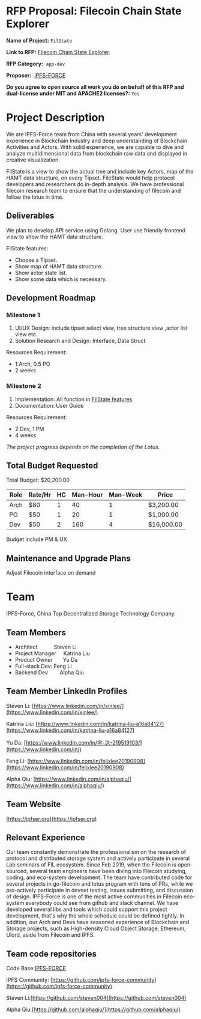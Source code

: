 # RFP Proposal: Filecoin Chain State Explorer
**Name of Project:** `FilState`

**Link to RFP:** [Filecoin Chain State Explorer](https://github.com/filecoin-project/devgrants/blob/master/rfps/new-wave-3-rfps.md#filecoin-chain-state-explorer).

**RFP Category:**  `app-dev`

**Proposer:**  [IPFS-FORCE](https://github.com/orgs/ipfs-force-community)
 
**Do you agree to open source all work you do on behalf of this RFP and dual-license under MIT and APACHE2 licenses?:** `Yes`


# Project Description

We are IPFS-Force team from China with several years' development experience in Blockchain Industry and deep understanding of Blockchain Activities and Actors. With solid experience, we are capable to dive and analyze multidimensional data from blockchain raw data and displayed in creative visualization.

FilState is a view to show the actual tree and include key Actors,  map of the HAMT data structure, on every Tipset. FileState would help protocol developers and researchers do in-depth analysis. We have professional filecoin research team to ensure that the understanding of filecoin and follow the lotus in time.

## Deliverables

We plan to develop API service using Golang. User use friendly frontend view to show the HAMT data structure.

FilState features:
- Choose a Tipset.
- Show map of HAMT data structure.  
- Show actor state list.
- Show some data which is necessary.



## Development Roadmap
### Milestone 1

1. UI/UX Design: include tipset select view, tree structure view ,actor list view etc.
2. Solution Research and Design: Interface,  Data Struct

Resources Requirement:
- 1 Arch, 0.5 PO
- 2 weeks

### Milestone 2

1. Implementation: All function in [FilState features](##-Deliverables)
2. Documentation: User Guide

Resources Requirement:
- 2 Dev, 1 PM
- 4 weeks

*The project progress depends on the completion of the Lotus.*

## Total Budget Requested

Total Budget: $20,200.00

| Role | Rate/Hr | HC | Man-Hour | Man-Week | Price |
|------|--------|----|------------|------------|------|
| Arch | $80 | 1 | 40 | 1 | $3,200.00 |
| PO | $50 | 1 | 20 | 1 | $1,000.00 |
| Dev | $50 | 2 | 160 | 4 | $16,000.00 |

Budget include PM & UX

## Maintenance and Upgrade Plans
Adjust Filecoin interface on demand


# Team

IPFS-Force, China Top Decentralized Storage Technology Company.

## Team Members

- Architect           Steven Li
- Project Manager     Katrina Liu
- Product Owner       Yu Da 
- Full-stack Dev:     Feng Li
- Backend Dev        Alpha Qiu

## Team Member LinkedIn Profiles

Steven Li: [https://www.linkedin.com/in/xinlee/](https://www.linkedin.com/in/xinlee/)

Katrina Liu: [https://www.linkedin.com/in/katrina-liu-a16a84127](https://www.linkedin.com/in/katrina-liu-a16a84127)

Yu Da: [https://www.linkedin.com/in/宇-达-219519103/](https://www.linkedin.com/in/)

Feng Li: [https://www.linkedin.com/in/felixlee20190908](https://www.linkedin.com/in/felixlee20190908)

Alpha Qiu: [https://www.linkedin.com/in/alphaqiu/](https://www.linkedin.com/in/alphaqiu/)

## Team Website

 [https://ipfser.org](https://ipfser.org)

## Relevant Experience

Our team constantly demonstrate the professionalism on the research of protocol and distributed storage system and actively participate in several Lab seminars of FIL ecosystem. Since Feb 2019, when the Filecoin is open-sourced, several team engineers have been diving into Filecoin studying, coding, and eco-system development. The team have contributed code for several projects in go-filecoin and lotus program with tens of PRs, while we pro-actively participate in devnet testing, issues submitting, and discussion of design. IPFS-Force is one of the most active communities in Filecoin eco-system everybody could see from github and slack channel. We have developed several libs and tools which could support this project development, that's why the whole schedule could be defined tightly. In addition, our Arch and Devs have seasoned experience of Blockchain and Storage projects, such as High-density Cloud Object Storage, Ethereum, Ulord, aside from Filecoin and IPFS.

## Team code repositories
Code Base:[IPFS-FORCE](https://github.com/ipfs-force-community)

IPFS Community: [https://github.com/ipfs-force-community](https://github.com/ipfs-force-community)

Steven Li:[https://github.com/steven004](https://github.com/steven004)

Alpha Qiu:[https://github.com/alphaqiu/](https://github.com/alphaqiu/)

